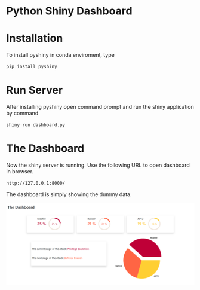 # Python Shiny Dashboard

# Installation
To install pyshiny in conda enviroment, type

    pip install pyshiny

# Run Server
After installing pyshiny open command prompt and run the shiny application by command

    shiny run dashboard.py
# The Dashboard
Now the shiny server is running. Use the following URL to open dashboard in browser.

    http://127.0.0.1:8000/

The dashboard is simply showing the dummy data.

![Dashboard Interface](https://github.com/MuhammadTayyab-SE/dashboard_python/blob/32d546a713e94db1c90fc17aec9eabc7630bcf17/images/Capture.PNG)
